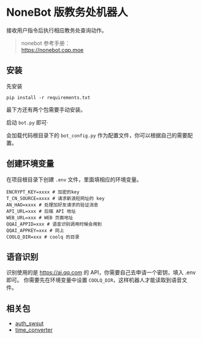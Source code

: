 # NoneBot 版教务处机器人
接收用户指令后执行相应教务处查询动作。

> nonebot 参考手册：  
> https://nonebot.cqp.moe

## 安装
先安装
```shell
pip install -r requirements.txt
```
最下方还有两个包需要手动安装。


启动 `bot.py` 即可·

会加载代码根目录下的 `bot_config.py` 作为配置文件，你可以根据自己的需要配置。

## 创建环境变量
在项目根目录下创建 `.env` 文件，里面填相应的环境变量。
```
ENCRYPT_KEY=xxxx # 加密的key
T_CN_SOURCE=xxxx # 请求新浪短网址的 key
AN_HAO=xxxx # 处理加好友请求的验证消息
API_URL=xxx # 后端 API 地址
WEB_URL=xxx # WEB 页面地址
QQAI_APPID=xxx # 语音识别调用时候会用到
QQAI_APPKEY=xxx # 同上
COOLQ_DIR=xxx # coolq 的目录
```

## 语音识别
识别使用的是 <https://ai.qq.com> 的 API，你需要自己去申请一个密钥，填入 .env 即可。
你需要先在环境变量中设置 `COOLQ_DIR`，这样机器人才能读取到语音文件。

## 相关包
- [auth_swsut](https://github.com/BuddingLab/auth_swust)
- [time_converter](https://github.com/BuddingLab/time_converter)
